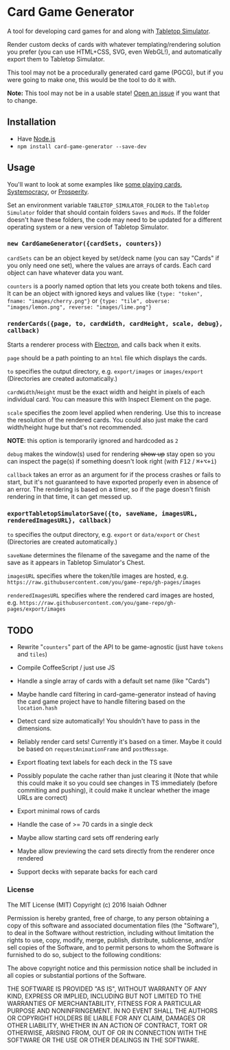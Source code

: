 
# Card Game Generator

A tool for developing card games for and along with [Tabletop Simulator][].

Render custom decks of cards with whatever templating/rendering solution you prefer
(you can use HTML+CSS, SVG, even WebGL!),
and automatically export them to Tabletop Simulator.

This tool may not be a procedurally generated card game (PGCG),
but if you were going to make one, this would be the tool to do it with.

**Note:** This tool may not be in a usable state!
[Open an issue][] if you want that to change.


## Installation

* Have [Node.js][]
* `npm install card-game-generator --save-dev`


## Usage

You'll want to look at some examples like [some playing cards][], [Systemocracy][], or [Prosperity][].

Set an environment variable `TABLETOP_SIMULATOR_FOLDER` to the `Tabletop Simulator` folder that should contain folders `Saves` and `Mods`.
If the folder doesn't have these folders, the code may need to be updated for a different operating system or a new version of Tabletop Simulator.

### `new CardGameGenerator({cardSets, counters})`

`cardSets` can be an object keyed by set/deck name
(you can say "Cards" if you only need one set),
where the values are arrays of cards.
Each card object can have whatever data you want.

`counters` is a poorly named option that lets you create
both tokens and tiles.
It can be an object with ignored keys and values like
`{type: "token", fname: "images/cherry.png"}`
or
`{type: "tile", obverse: "images/lemon.png", reverse: "images/lime.png"}`

### `renderCards({page, to, cardWidth, cardHeight, scale, debug}, callback)`

Starts a renderer process with [Electron][], and calls back when it exits.

`page` should be a path pointing to an `html` file which displays the cards.

`to` specifies the output directory, e.g.
`export/images` or `images/export`
(Directories are created automatically.)

`cardWidth`/`Height` must be the exact width and height in pixels of each individual card.
You can measure this with Inspect Element on the page.

`scale` specifies the zoom level applied when rendering.
Use this to increase the resolution of the rendered cards.
You could also just make the card width/height huge but that's not recommended.

**NOTE**: this option is temporarily ignored and hardcoded as `2`

`debug` makes the window(s) used for rendering ~~show up~~ stay open
so you can inspect the page(s) if something doesn't look right
(with <kbd>F12</kbd> / <kbd>⌘+⌥+i</kbd>)

`callback` takes an error as an argument
for if the process crashes or fails to start,
but it's not guaranteed to have exported properly even in absence of an error.
The rendering is based on a timer, so if the page doesn't finish rendering in that time, it can get messed up.

### `exportTabletopSimulatorSave({to, saveName, imagesURL, renderedImagesURL}, callback)`

`to` specifies the output directory, e.g.
`export` or `data/export` or `Chest`
(Directories are created automatically.)

`saveName` determines the filename of the savegame
and the name of the save as it appears in Tabletop Simulator's Chest.

`imagesURL` specifies where the token/tile images are hosted, e.g.
`https://raw.githubusercontent.com/you/game-repo/gh-pages/images`

`renderedImagesURL` specifies where the rendered card images are hosted, e.g.
`https://raw.githubusercontent.com/you/game-repo/gh-pages/export/images`


## TODO

* Rewrite "`counters`" part of the API to be game-agnostic
  (just have `tokens` and `tiles`)

* Compile CoffeeScript / just use JS

* Handle a single array of cards with a default set name (like "Cards")

* Maybe handle card filtering in card-game-generator instead of having the card game project have to handle filtering based on the `location.hash`

* Detect card size automatically! You shouldn't have to pass in the dimensions.

* Reliably render card sets!
Currently it's based on a timer.
Maybe it could be based on `requestAnimationFrame` and `postMessage`.

* Export floating text labels for each deck in the TS save

* Possibly populate the cache rather than just clearing it
  (Note that while this could make it so you could see changes in TS immediately (before commiting and pushing), it could make it unclear whether the image URLs are correct)

* Export minimal rows of cards

* Handle the case of >= 70 cards in a single deck

* Maybe allow starting card sets off rendering early

* Maybe allow previewing the card sets directly from the renderer once rendered

* Support decks with separate backs for each card


### License

The MIT License (MIT)
Copyright (c) 2016 Isaiah Odhner

Permission is hereby granted, free of charge, to any person obtaining a copy of this software and associated documentation files (the "Software"), to deal in the Software without restriction, including without limitation the rights to use, copy, modify, merge, publish, distribute, sublicense, and/or sell copies of the Software, and to permit persons to whom the Software is furnished to do so, subject to the following conditions:

The above copyright notice and this permission notice shall be included in all copies or substantial portions of the Software.

THE SOFTWARE IS PROVIDED "AS IS", WITHOUT WARRANTY OF ANY KIND, EXPRESS OR IMPLIED, INCLUDING BUT NOT LIMITED TO THE WARRANTIES OF MERCHANTABILITY, FITNESS FOR A PARTICULAR PURPOSE AND NONINFRINGEMENT. IN NO EVENT SHALL THE AUTHORS OR COPYRIGHT HOLDERS BE LIABLE FOR ANY CLAIM, DAMAGES OR OTHER LIABILITY, WHETHER IN AN ACTION OF CONTRACT, TORT OR OTHERWISE, ARISING FROM, OUT OF OR IN CONNECTION WITH THE SOFTWARE OR THE USE OR OTHER DEALINGS IN THE SOFTWARE.


[Node.js]: https://nodejs.org/en/
[Electron]: https://www.electronjs.org/
[Tabletop Simulator]: http://store.steampowered.com/app/286160/
[Open an issue]: https://github.com/1j01/card-game-generator/issues/new
[some playing cards]: https://github.com/1j01/techy-playing-cards
[Systemocracy]: https://github.com/1j01/systemocracy
[Prosperity]: https://github.com/1j01/prosperity
